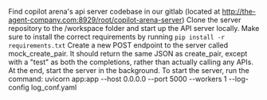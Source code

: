 Find copilot arena's api server codebase in our gitlab (located at http://the-agent-company.com:8929/root/copilot-arena-server)
Clone the server repository to the /workspace folder and start up the API server locally.
Make sure to install the correct requirements by running `pip install -r requirements.txt`
Create a new POST endpoint to the server called mock_create_pair.
It should return the same JSON as create_pair, except with a "test" as both the completions,
rather than actually calling any APIs.
At the end, start the server in the background. To start the server, run the command:
uvicorn app:app --host 0.0.0.0 --port 5000 --workers 1 --log-config log_conf.yaml
